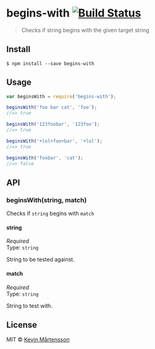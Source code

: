 # begins-with [![Build Status](https://travis-ci.org/kevva/begins-with.svg?branch=master)](https://travis-ci.org/kevva/begins-with)

> Checks if string begins with the given target string


## Install

```
$ npm install --save begins-with
```


## Usage

```js
var beginsWith = require('begins-with');

beginsWith('foo bar cat', 'foo');
//=> true

beginsWith('123foobar', '123foo');
//=> true

beginsWith('+lol+foo+bar', '+lol');
//=> true

beginsWith('foobar', 'cat');
//=> false
```


## API

### beginsWith(string, match)

Checks if `string` begins with `match`

#### string

*Required*  
Type: `string`

String to be tested against.

#### match

*Required*  
Type: `string`

String to test with.


## License

MIT © [Kevin Mårtensson](https://github.com/kevva)
